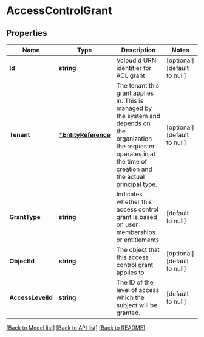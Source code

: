 # AccessControlGrant

## Properties
Name | Type | Description | Notes
------------ | ------------- | ------------- | -------------
**Id** | **string** | VcloudId URN identifier for ACL grant  | [optional] [default to null]
**Tenant** | [***EntityReference**](EntityReference.md) | The tenant this grant applies in. This is managed by the system and depends on the organization the requester operates in at the time of creation and the actual principal type.  | [optional] [default to null]
**GrantType** | **string** | Indicates whether this access control grant is based on user memberships or entitlements  | [default to null]
**ObjectId** | **string** | The object that this access control grant applies to  | [optional] [default to null]
**AccessLevelId** | **string** | The ID of the level of access which the subject will be granted.  | [default to null]

[[Back to Model list]](../README.md#documentation-for-models) [[Back to API list]](../README.md#documentation-for-api-endpoints) [[Back to README]](../README.md)


